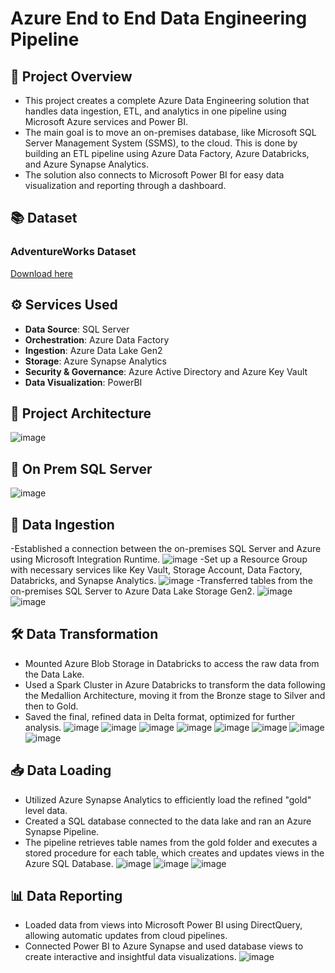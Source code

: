 # Azure End to End Data Engineering Pipeline

## 🎯 **Project Overview**

- This project creates a complete Azure Data Engineering solution that handles data ingestion, ETL, and analytics in one pipeline using Microsoft Azure services and Power BI. 
- The main goal is to move an on-premises database, like Microsoft SQL Server Management System (SSMS), to the cloud. This is done by building an ETL pipeline using Azure Data Factory, Azure Databricks, and Azure Synapse Analytics.
- The solution also connects to Microsoft Power BI for easy data visualization and reporting through a dashboard.

## 📚 **Dataset**
### AdventureWorks Dataset
[Download here](https://github.com/Microsoft/sql-server-samples/releases/download/adventureworks/AdventureWorksLT2022.bak)

## ⚙ **Services Used**
- **Data Source**: SQL Server
- **Orchestration**: Azure Data Factory
- **Ingestion**: Azure Data Lake Gen2
- **Storage**: Azure Synapse Analytics
- **Security & Governance**: Azure Active Directory and Azure Key Vault
- **Data Visualization**: PowerBI

## 📐 **Project Architecture**
![image](https://github.com/RithicaM/Azure_Pipeline_Data_Engineering_Project/blob/main/Implemention%20images/SSMS.png)

## 📔 On Prem SQL Server
![image](https://github.com/RithicaM/Azure_Pipeline_Data_Engineering_Project/blob/main/Implemention%20images/SSMS.png)

## 📩 Data Ingestion
-Established a connection between the on-premises SQL Server and Azure using Microsoft Integration Runtime.
![image](https://github.com/RithicaM/Azure_Pipeline_Data_Engineering_Project/blob/main/Implemention%20images/SHIR.png)
-Set up a Resource Group with necessary services like Key Vault, Storage Account, Data Factory, Databricks, and Synapse Analytics.
![image](https://github.com/RithicaM/Azure_Pipeline_Data_Engineering_Project/blob/main/Implemention%20images/Resrc%20grp.png)
-Transferred tables from the on-premises SQL Server to Azure Data Lake Storage Gen2.
![image](https://github.com/RithicaM/Azure_Pipeline_Data_Engineering_Project/blob/main/Implemention%20images/Datalake.png)
![image](https://github.com/RithicaM/Azure_Pipeline_Data_Engineering_Project/blob/main/Implemention%20images/Data%20factory%20pipeline.png)

## 🛠 Data Transformation
- Mounted Azure Blob Storage in Databricks to access the raw data from the Data Lake.
- Used a Spark Cluster in Azure Databricks to transform the data following the Medallion Architecture, moving it from the Bronze stage to Silver and then to Gold.
- Saved the final, refined data in Delta format, optimized for further analysis.
![image](https://github.com/RithicaM/Azure_Pipeline_Data_Engineering_Project/blob/main/Implemention%20images/Mounting1.png)
![image](https://github.com/RithicaM/Azure_Pipeline_Data_Engineering_Project/blob/main/Implemention%20images/Mounting2.png)
![image](https://github.com/RithicaM/Azure_Pipeline_Data_Engineering_Project/blob/main/Implemention%20images/Mounting2.png)
![image](https://github.com/RithicaM/Azure_Pipeline_Data_Engineering_Project/blob/main/Implemention%20images/Bronze-silver%201.png)
![image](https://github.com/RithicaM/Azure_Pipeline_Data_Engineering_Project/blob/main/Implemention%20images/Bronze-silver%202.png)
![image](https://github.com/RithicaM/Azure_Pipeline_Data_Engineering_Project/blob/main/Implemention%20images/Silver-gold1.png)
![image](https://github.com/RithicaM/Azure_Pipeline_Data_Engineering_Project/blob/main/Implemention%20images/Silver-gold2.png)
![image](https://github.com/RithicaM/Azure_Pipeline_Data_Engineering_Project/blob/main/Implemention%20images/Silver-gold3.png)

## 📥 Data Loading
- Utilized Azure Synapse Analytics to efficiently load the refined "gold" level data.
- Created a SQL database connected to the data lake and ran an Azure Synapse Pipeline.
- The pipeline retrieves table names from the gold folder and executes a stored procedure for each table, which creates and updates views in the Azure SQL Database.
![image](https://github.com/RithicaM/Azure_Pipeline_Data_Engineering_Project/blob/main/Implemention%20images/synapse%20pipeline.png)
![image](https://github.com/RithicaM/Azure_Pipeline_Data_Engineering_Project/blob/main/Implemention%20images/stored%20procedure.png)
![image](https://github.com/RithicaM/Azure_Pipeline_Data_Engineering_Project/blob/main/Implemention%20images/serverless%20db.png)

## 📊 Data Reporting
- Loaded data from views into Microsoft Power BI using DirectQuery, allowing automatic updates from cloud pipelines.
- Connected Power BI to Azure Synapse and used database views to create interactive and insightful data visualizations.
![image](https://github.com/RithicaM/Azure_Pipeline_Data_Engineering_Project/blob/main/Implemention%20images/dashboard%20.png)





